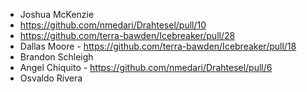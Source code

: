 -  Joshua McKenzie
  -  https://github.com/nmedari/Drahtesel/pull/10
  -  https://github.com/terra-bawden/Icebreaker/pull/28
-  Dallas Moore - https://github.com/terra-bawden/Icebreaker/pull/18
-  Brandon Schleigh
-  Angel Chiquito - https://github.com/nmedari/Drahtesel/pull/6
-  Osvaldo Rivera
